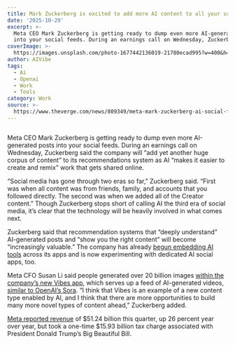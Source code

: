 ```yaml
---
title: Mark Zuckerberg is excited to add more AI content to all your social feeds
date: '2025-10-29'
excerpt: >-
  Meta CEO Mark Zuckerberg is getting ready to dump even more AI-generated posts
  into your social feeds. During an earnings call on Wednesday, Zuckerber...
coverImage: >-
  https://images.unsplash.com/photo-1677442136019-21780ecad995?w=400&h=200&fit=crop&auto=format
author: AIVibe
tags:
  - Ai
  - Openai
  - Work
  - Tools
category: Work
source: >-
  https://www.theverge.com/news/809349/meta-mark-zuckerberg-ai-social-feeds-q3-2025-earnings
---
```


											

						
<figure>

<img alt="" data-caption="" data-portal-copyright="" data-has-syndication-rights="1" src="https://platform.theverge.com/wp-content/uploads/sites/2/2025/01/VRG_Illo_STK169_L_Normand_MarkZuckerburg_Positive.jpg?quality=90&#038;strip=all&#038;crop=0,0,100,100" />
	<figcaption>
		</figcaption>
</figure>
<p class="has-text-align-none">Meta CEO Mark Zuckerberg is getting ready to dump even more AI-generated posts into your social feeds. During an earnings call on Wednesday, Zuckerberg said the company will “add yet another huge corpus of content” to its recommendations system as AI “makes it easier to create and remix” work that gets shared online.</p>

<p class="has-text-align-none">“Social media has gone through two eras so far,” Zuckerberg said. “First was when all content was from friends, family, and accounts that you followed directly. The second was when we added all of the Creator content.” Though Zuckerberg stops short of calling AI the third era of social media, it’s clear that the technology will be heavily involved in what comes next.</p>

<p class="has-text-align-none">Zuckerberg said that recommendation systems that “deeply understand” AI-generated posts and “show you the right content” will become “increasingly valuable.” The company has already <a href="https://www.theverge.com/2023/9/27/23891128/meta-ai-assistant-characters-whatsapp-instagram-connect">begun embedding AI tools</a> across its apps and is now experimenting with dedicated AI social apps, too.</p>

<p class="has-text-align-none">Meta CFO Susan Li said people generated over 20 billion images <a href="https://www.theverge.com/news/786499/meta-ai-vibes-feed-discover-videos">within the company’s new Vibes app</a>, which serves up a feed of AI-generated videos, <a href="https://www.theverge.com/ai-artificial-intelligence/791290/openai-sora-ai-generated-video-hands-on">similar to OpenAI’s Sora</a>. “I think that Vibes is an example of a new content type enabled by AI, and I think that there are more opportunities to build many more novel types of content ahead,” Zuckerberg added.</p>

<p class="has-text-align-none"><a href="https://investor.atmeta.com/investor-news/press-release-details/2025/Meta-Reports-Third-Quarter-2025-Results/default.aspx">Meta reported revenue</a> of $51.24 billion this quarter, up 26 percent year over year, but took a one-time $15.93 billion tax charge associated with President Donald Trump’s Big Beautiful Bill.</p>
						
									
